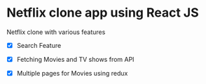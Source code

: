 # Netflix clone app using React JS
Netflix clone with various features 
- [x] Search Feature
- [x] Fetching Movies and TV shows from API
- [x] Multiple pages for Movies using redux


